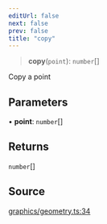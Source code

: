 ```yaml
---
editUrl: false
next: false
prev: false
title: "copy"
---
```


> **copy**(`point`): `number`[]

Copy a point

## Parameters

• **point**: `number`[]

## Returns

`number`[]

## Source

[graphics/geometry.ts:34](https://github.com/dgmjs/dgmjs/blob/6298c851d69b83f472385d1ebb3c937ddb56985d/packages/core/src/graphics/geometry.ts#L34)
